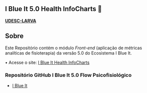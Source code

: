 ## I Blue It 5.0 Health InfoCharts 🐬
**[UDESC-LARVA](https://github.com/UDESC-LARVA)** 

## Sobre
Este Repositório contém o módulo *Front-end* (aplicação de métricas analíticas de fisioterapia) da versão 5.0 do Ecosistema I Blue It.

• Acesse o site: [I Blue It Health InfoCharts](https://www.iblueit.com.br)

### Repositório GitHub I Blue It 5.0 Flow Psicofisiológico

- [I Blue It](https://github.com/UDESC-LARVA/iblueit-psychophysiological-flow)

